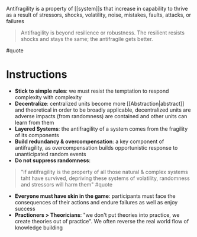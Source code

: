 Antifragility is a property of [[system]]s that increase in capability to thrive as a result of stressors, shocks, volatility, noise, mistakes, faults, attacks, or failures

> Antifragility is beyond resilience or robustness. The resilient resists shocks and stays the same; the antifragile gets better.

#quote 

# Instructions

-  **Stick to simple rules**: we must resist the temptation to respond complexity with complexity
-  **Decentralize**: centralized units become more [[Abstraction|abstract]] and theoretical in order to be broadly applicable, decentralized units are adverse impacts (from randomness) are contained and other units can learn from them
-  **Layered Systems**: the antifragility of a system comes from the fragility of its components
-  **Build redundancy & overcompensation**: a key component of antifragility, as overcompensation builds opportunistic response to unanticipated random events
-  **Do not suppress randomness**: 

> "if antifragility is the property of all those natural & complex systems taht have survived, depriving these systems of volatility, randomness and stressors will harm them" #quote

- **Everyone must have skin in the game**: participants must face the consequences of their actions and endure failures as well as enjoy success
- **Practioners > Theoricians**: "we don't put theories into practice, we create theories out of practice". We often reverse the real world flow of knowledge building